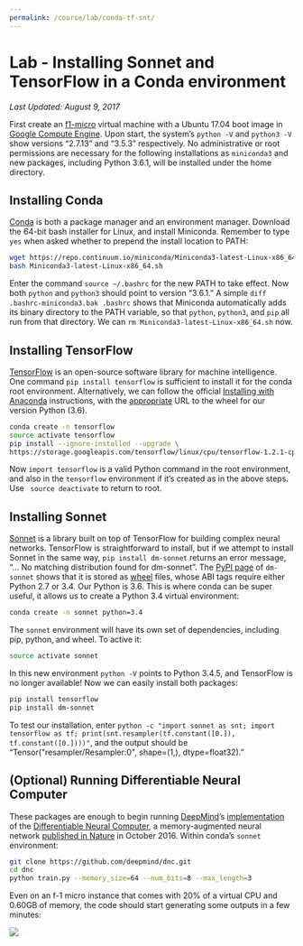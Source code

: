 ```yaml
---
permalink: /course/lab/conda-tf-snt/
---
```

# Lab - Installing Sonnet and TensorFlow in a Conda environment

*Last Updated: August 9, 2017*

First create an [f1-micro](https://cloud.google.com/compute/pricing#predefined_machine_types) virtual machine with a Ubuntu 17.04 boot image in [Google Compute Engine](http://realai.org/course/google-compute-engine/). Upon start, the system’s `python -V` and `python3 -V` show versions “2.7.13” and “3.5.3” respectively. No administrative or root permissions are necessary for the following installations as `miniconda3` and new packages, including Python 3.6.1, will be installed under the home directory.

## Installing Conda

[Conda](http://realai.org/course/conda/) is both a package manager and an environment manager. Download the 64-bit bash installer for Linux, and install Miniconda. Remember to type `yes` when asked whether to prepend the install location to PATH:

```bash
wget https://repo.continuum.io/miniconda/Miniconda3-latest-Linux-x86_64.sh
bash Miniconda3-latest-Linux-x86_64.sh
```

Enter the command `source ~/.bashrc` for the new PATH to take effect. Now both `python` and `python3` should point to version “3.6.1.” A simple `diff .bashrc-miniconda3.bak .bashrc` shows that Miniconda automatically adds its binary directory to the PATH variable, so that `python`, `python3`, and `pip` all run from that directory. We can `rm Miniconda3-latest-Linux-x86_64.sh` now.

## Installing TensorFlow

[TensorFlow](https://www.tensorflow.org/) is an open-source software library for machine intelligence. One command `pip install tensorflow` is sufficient to install it for the conda root environment. Alternatively, we can follow the official [Installing with Anaconda](https://www.tensorflow.org/install/install_linux#InstallingAnaconda) instructions, with the [appropriate](https://www.tensorflow.org/install/install_linux#the_url_of_the_tensorflow_python_package) URL to the wheel for our version Python (3.6).

```bash
conda create -n tensorflow
source activate tensorflow
pip install --ignore-installed --upgrade \
https://storage.googleapis.com/tensorflow/linux/cpu/tensorflow-1.2.1-cp36-cp36m-linux_x86_64.whl
```

Now `import tensorflow` is a valid Python command in the root environment, and also in the `tensorflow` environment if it’s created as in the above steps. Use ` source deactivate` to return to root.

## Installing Sonnet

[Sonnet](https://github.com/deepmind/sonnet) is a library built on top of TensorFlow for building complex neural networks. TensorFlow is straightforward to install, but if we attempt to install Sonnet in the same way, `pip install dm-sonnet` returns an error message, “… No matching distribution found for dm-sonnet”. The [PyPI page](https://pypi.python.org/pypi/dm-sonnet/1.9) of `dm-sonnet` shows that it is stored as [wheel](http://realai.org/course/python/#wheel) files, whose ABI tags require either Python 2.7 or 3.4. Our Python is 3.6. This is where conda can be super useful, it allows us to create a Python 3.4 virtual environment:

```bash
conda create -n sonnet python=3.4
```

The `sonnet` environment will have its own set of dependencies, including pip, python, and wheel. To active it:

```bash
source activate sonnet
```

In this new environment `python -V` points to Python 3.4.5, and TensorFlow is no longer available! Now we can easily install both packages:

```bash
pip install tensorflow
pip install dm-sonnet
```

To test our installation, enter `python -c "import sonnet as snt; import tensorflow as tf; print(snt.resampler(tf.constant([0.]), tf.constant([0.])))"`, and the output should be “Tensor("resampler/Resampler:0", shape=(1,), dtype=float32).”

## (Optional) Running Differentiable Neural Computer

These packages are enough to begin running [DeepMind](http://realai.org/labs/deepmind/)’s [implementation](https://github.com/deepmind/dnc) of the [Differentiable Neural Computer](https://deepmind.com/research/dnc/), a memory-augmented neural network [published in Nature](https://www.nature.com/articles/nature20101.epdf?author_access_token=ImTXBI8aWbYxYQ51Plys8NRgN0jAjWel9jnR3ZoTv0MggmpDmwljGswxVdeocYSurJ3hxupzWuRNeGvvXnoO8o4jTJcnAyhGuZzXJ1GEaD-Z7E6X_a9R-xqJ9TfJWBqz) in October 2016. Within conda’s `sonnet` environment:

```bash
git clone https://github.com/deepmind/dnc.git
cd dnc
python train.py --memory_size=64 --num_bits=8 --max_length=3
```

Even on an f-1 micro instance that comes with 20% of a virtual CPU and 0.60GB of memory, the code should start generating some outputs in a few minutes:

![](http://realai.org/course/lab/conda-tf-snt-1.png)

